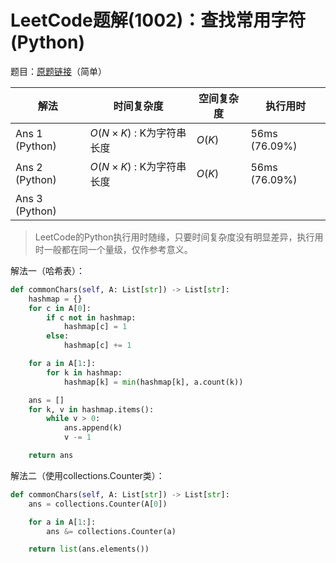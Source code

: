# LeetCode题解(1002)：查找常用字符(Python)

题目：[原题链接](https://leetcode-cn.com/problems/find-common-characters/)（简单）

| 解法           | 时间复杂度               | 空间复杂度 | 执行用时      |
| -------------- | ------------------------ | ---------- | ------------- |
| Ans 1 (Python) | $O(N×K)$ : K为字符串长度 | $O(K)$     | 56ms (76.09%) |
| Ans 2 (Python) | $O(N×K)$ : K为字符串长度 | $O(K)$     | 56ms (76.09%) |
| Ans 3 (Python) |                          |            |               |

>  LeetCode的Python执行用时随缘，只要时间复杂度没有明显差异，执行用时一般都在同一个量级，仅作参考意义。

解法一（哈希表）：

```python
def commonChars(self, A: List[str]) -> List[str]:
    hashmap = {}
    for c in A[0]:
        if c not in hashmap:
            hashmap[c] = 1
        else:
            hashmap[c] += 1

    for a in A[1:]:
        for k in hashmap:
            hashmap[k] = min(hashmap[k], a.count(k))

    ans = []
    for k, v in hashmap.items():
        while v > 0:
            ans.append(k)
            v -= 1

    return ans
```

解法二（使用collections.Counter类）：

```python
def commonChars(self, A: List[str]) -> List[str]:
    ans = collections.Counter(A[0])

    for a in A[1:]:
        ans &= collections.Counter(a)

    return list(ans.elements())
```